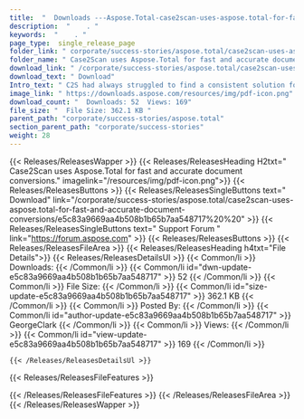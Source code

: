 ```yaml
---
title:  "  Downloads ---Aspose.Total-case2scan-uses-aspose.total-for-fast-and-accurate-document-conversions . " 
description:  "    . " 
keywords:  "    . " 
page_type:  single_release_page
folder_link: " corporate/success-stories/aspose.total/case2scan-uses-aspose.total-for-fast-and-accurate-document-conversions/"
folder_name: " Case2Scan uses Aspose.Total for fast and accurate document conversions."
download_link: " /corporate/success-stories/aspose.total/case2scan-uses-aspose.total-for-fast-and-accurate-document-conversions/e5c83a9669aa4b508b1b65b7aa548717"
download_text: " Download"
Intro_text: " C2S had always struggled to find a consistent solution for document handling tha..."
image_link: " https://downloads.aspose.com/resources/img/pdf-icon.png"
download_count: "  Downloads: 52  Views: 169"
file_size: "  File Size: 362.1 KB "
parent_path: "corporate/success-stories/aspose.total"
section_parent_path: "corporate/success-stories"
weight: 28 
---
```


{{< Releases/ReleasesWapper >}}
  {{< Releases/ReleasesHeading H2txt=" Case2Scan uses Aspose.Total for fast and accurate document conversions." imagelink="/resources/img/pdf-icon.png">}}
  {{< Releases/ReleasesButtons >}}
    {{< Releases/ReleasesSingleButtons text=" Download" link="/corporate/success-stories/aspose.total/case2scan-uses-aspose.total-for-fast-and-accurate-document-conversions/e5c83a9669aa4b508b1b65b7aa548717%20%20" >}}
    {{< Releases/ReleasesSingleButtons text=" Support Forum " link="https://forum.aspose.com" >}}
  {{< Releases/ReleasesButtons >}}
  {{< Releases/ReleasesFileArea >}}
    {{< Releases/ReleasesHeading h4txt="File Details">}}
    {{< Releases/ReleasesDetailsUl >}}
            {{< Common/li  >}} Downloads: {{< /Common/li >}} 
      {{< Common/li id="dwn-update-e5c83a9669aa4b508b1b65b7aa548717" >}} 52 {{< /Common/li >}} 
      {{< Common/li  >}} File Size: {{< /Common/li >}} 
      {{< Common/li id="size-update-e5c83a9669aa4b508b1b65b7aa548717" >}} 362.1 KB {{< /Common/li >}} 
      {{< Common/li  >}} Posted By: {{< /Common/li >}} 
      {{< Common/li id="author-update-e5c83a9669aa4b508b1b65b7aa548717" >}} GeorgeClark {{< /Common/li >}} 
      {{< Common/li  >}} Views: {{< /Common/li >}} 
      {{< Common/li id="view-update-e5c83a9669aa4b508b1b65b7aa548717" >}} 169 {{< /Common/li >}} 

    {{< /Releases/ReleasesDetailsUl >}}

  {{< Releases/ReleasesFileFeatures >}}
      
  {{< /Releases/ReleasesFileFeatures >}}
 {{< /Releases/ReleasesFileArea >}}
{{< /Releases/ReleasesWapper >}}


